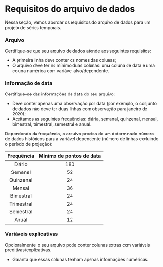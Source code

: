 # Requisitos do arquivo de dados

Nessa seção, vamos abordar os requisitos do arquivo de dados para um projeto de séries temporais. 

### Arquivo

Certifique-se que seu arquivo de dados atende aos seguintes requisitos:

- A primeira linha deve conter os nomes das colunas;
- O arquivo deve ter no mínimo duas colunas: uma coluna de data e uma coluna numérica com variável alvo/dependente. 

### Informação de data

Certifique-se das informações de data do seu arquivo: 

- Deve conter apenas uma observação por data (por exemplo, o conjunto de dados não deve ter duas linhas com observação para janeiro de 2020);
- Aceitamos as seguintes frequências: diária, semanal, quinzenal, mensal, bimestral, trimestral, semestral e anual.

Dependendo da frequência, o arquivo precisa de um determinado número de dados históricos para a variável dependente (número de linhas excluindo o período de projeção):

Frequência  | Mínimo de pontos de data
:---:       | :---:
Diário      | 180 
Semanal     | 52 
Quinzenal   | 24 
Mensal      | 36 
Bimestral   | 24 
Trimestral  | 24 
Semestral   | 24
Anual       | 12 

### Variáveis explicativas

Opcionalmente, o seu arquivo pode conter colunas extras com variáveis preditivas/explicativas. 

- Garanta que essas colunas tenham apenas informações numéricas. 
